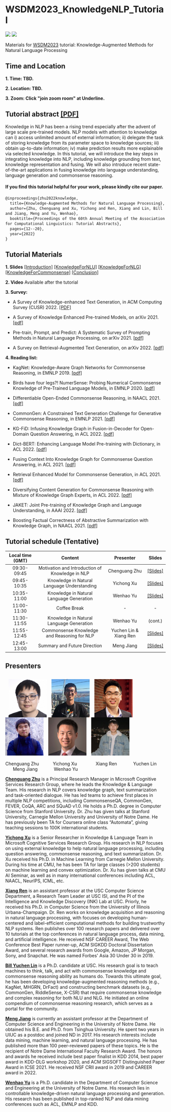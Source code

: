 # WSDM2023_KnowledgeNLP_Tutorial

![](https://img.shields.io/badge/Status-building-brightgreen) ![](https://img.shields.io/badge/PRs-Welcome-red) 

Materials for [WSDM2023](https://www.wsdm-conference.org/2023/) tutorial: Knowledge-Augmented Methods for Natural Language Processing

## Time and Location

**1. Time: TBD.** 

**2. Location: TBD.**

**3. Zoom: Click "join zoom room" at Underline.**

## Tutorial abstract [\[PDF\]](/files/knowledge_tutorial.pdf)
Knowledge in NLP has been a rising trend especially after the advent of large scale pre-trained models. NLP models with attention to knowledge can i) access unlimited amount of external information; ii) delegate the task of storing knowledge from its parameter space to knowledge sources; iii) obtain up-to-date information; iv) make prediction results more explainable via selected knowledge. In this tutorial, we will introduce the key steps in integrating knowledge into NLP, including knowledge grounding from text, knowledge representation and fusing. We will also introduce recent state-of-the-art applications in fusing knowledge into language understanding, language generation and commonsense reasoning.

#### If you find this tutorial helpful for your work, please kindly cite our paper.

```
@inproceedings{zhu2022knowledge,
  title={Knowledge-Augmented Methods for Natural Language Processing},
  author={Zhu, Chenguang and Xu, Yichong and Ren, Xiang and Lin, Bill and Jiang, Meng and Yu, Wenhao},
  booktitle={Proceedings of the 60th Annual Meeting of the Association for Computational Linguistics: Tutorial Abstracts},
  pages={12--20},
  year={2022}
}
```

## Tutorial Materials

**1. Slides** [\[Introduction\]](/files/PART1_Introduction.pdf) [\[KnowledgeForNLU\]](/files/PART2_Knowledge_NLU.pdf) [\[KnowledgeForNLG\]](/files/PART3_Knowledge_NLG.pdf) [\[KnowledgeForCommonsense\]](/files/PART4_Knowledge_CR.pdf) [\[Conclusion\]](/files/PART5_Conclusion.pdf)

**2. Video** Available after the tutorial

**3. Survey:** 

- A Survey of Knowledge-enhanced Text Generation, in ACM Computing Survey (CUSR) 2022. [\[PDF\]](https://arxiv.org/abs/2010.04389)

- A Survey of Knowledge Enhanced Pre-trained Models, on arXiv 2021. [\[pdf\]](https://arxiv.org/pdf/2110.00269.pdf)

- Pre-train, Prompt, and Predict: A Systematic Survey of Prompting Methods in Natural Language Processing, on arXiv 2021. [\[pdf\]](https://arxiv.org/pdf/2107.13586.pdf)

- A Survey on Retrieval-Augmented Text Generation, on arXiv 2022. [\[pdf\]](https://arxiv.org/pdf/2202.01110.pdf)

**4. Reading list:**

- KagNet: Knowledge-Aware Graph Networks for Commonsense Reasoning, in EMNLP 2019. [\[pdf\]](https://aclanthology.org/D19-1282)

- Birds have four legs?! NumerSense: Probing Numerical Commonsense Knowledge of Pre-Trained Language Models, in EMNLP 2020. [\[pdf\]](https://aclanthology.org/2020.emnlp-main.557)

- Differentiable Open-Ended Commonsense Reasoning, in NAACL 2021. [\[pdf\]](https://aclanthology.org/2021.naacl-main.366)

- CommonGen: A Constrained Text Generation Challenge for Generative Commonsense Reasoning, in EMNLP 2021. [\[pdf\]](https://aclanthology.org/2020.findings-emnlp.165/)
  
- KG-FiD: Infusing Knowledge Graph in Fusion-in-Decoder for Open-Domain Question Answering, in ACL 2022. [\[pdf\]](https://arxiv.org/abs/2110.04330)

- Dict-BERT: Enhancing Language Model Pre-training with Dictionary, in ACL 2022. [\[pdf\]](https://arxiv.org/abs/2110.06490)

- Fusing Context Into Knowledge Graph for Commonsense Question Answering, in ACL 2021. [\[pdf\]](https://arxiv.org/abs/2012.04808)

- Retrieval Enhanced Model for Commonsense Generation, in ACL 2021. [\[pdf\]](https://arxiv.org/abs/2105.11174)

- Diversifying Content Generation for Commonsense Reasoning with Mixture of Knowledge Graph Experts, in ACL 2022. [\[pdf\]](https://www.microsoft.com/en-us/research/uploads/prod/2022/03/ACL_2022_DGR_Camera.pdf)

- JAKET: Joint Pre-training of Knowledge Graph and Language Understanding, in AAAI 2022. [\[pdf\]](https://arxiv.org/abs/2010.00796)

- Boosting Factual Correctness of Abstractive Summarization with Knowledge Graph, in NAACL 2021. [\[pdf\]](https://arxiv.org/abs/2003.08612)


## Tutorial schedule (Tentative)

| Local time (GMT) | Content | Presenter | Slides |
| :---: | :---: | :---: | :---: |
| 09:30-09:45 | Motivation and Introduction of Knowledge in NLP | Chenguang Zhu | [\[Slides\]](/files/PART1_Introduction.pdf) |
| 09:45-10:35 | Knowledge in Natural Language Understanding  | Yichong Xu | [\[Slides\]](/files/PART2_Knowledge_NLU.pdf) |
| 10:35-11:00 | Knowledge in Natural Language Generation | Wenhao Yu | [\[Slides\]](/files/PART3_Knowledge_NLG.pdf) |
| 11:00-11:30 | Coffee Break  | - | - |
| 11:30-11:55 | Knowledge in Natural Language Generation | Wenhao Yu | (cont.) |
| 11:55-12:45 | Commonsense Knowledge and Reasoning for NLP | Yuchen Lin & Xiang Ren | [\[Slides\]](/files/PART4_Knowledge_CR.pdf) |
| 12:45-13:00 | Summary and Future Direction | Meng Jiang | [\[Slides\]](/files/PART5_Conclusion.pdf) |

## Presenters

## &nbsp; <img src="imgs/Chenguang.jpg" width="120" align=center> &nbsp; <img src="imgs/Yichong.jpg" width="120" align=center> &nbsp;  <img src="imgs/Xiang.jpg" width="120" align=center> &nbsp; <img src="imgs/Yuchen.jpg" width="120" align=center> &nbsp; <img src="imgs/Meng.jpg" width="120" align=center> &nbsp; <img src="imgs/Wenhao.jpg" width="120" align=center> 

Chenguang Zhu &nbsp; &nbsp; &nbsp; &nbsp; &nbsp; Yichong Xu &nbsp; &nbsp; &nbsp; &nbsp; &nbsp; &nbsp; &nbsp; Xiang Ren &nbsp; &nbsp; &nbsp; &nbsp; &nbsp; &nbsp; Yuchen Lin &nbsp; &nbsp; &nbsp; &nbsp; &nbsp; &nbsp; Meng Jiang &nbsp; &nbsp; &nbsp; &nbsp; &nbsp; &nbsp; Wenhao Yu

**[Chenguang Zhu](https://www.microsoft.com/en-us/research/people/chezhu/)** is a Principal Research Manager in Microsoft Cognitive Services Research Group, where he leads the Knowledge & Language Team. His research in NLP covers knowledge graph, text summarization and task-oriented dialogue. He has led teams to achieve first places in multiple NLP competitions, including CommonsenseQA, CommonGen, FEVER, CoQA, ARC and SQuAD v1.0. He holds a Ph.D. degree in Computer Science from Stanford University. Dr. Zhu has given talks at Stanford University, Carnegie Mellon University and University of Notre Dame. He has previously been TA for Coursera online class “Automata”, giving teaching sessions to 100K international students. 

**[Yichong Xu](https://www.microsoft.com/en-us/research/people/yicxu/)** is a Senior Researcher in Knowledge \& Language Team in Microsoft Cognitive Services Research Group. His research in NLP focuses on using external knowledge to help natural language processing, including question answering, commonsense reasoning, and text summarization. Dr. Xu received his Ph.D. in Machine Learning from Carnegie Mellon University. During his time at CMU, he has been TA for large classes (>200 students) on machine learning and convex optimization. Dr. Xu has given talks at CMU AI Seminar, as well as in many international conferences including ACL, NAACL, NeurIPS, ICML, etc.

**[Xiang Ren](https://shanzhenren.github.io/)** is an assistant professor at the USC Computer Science Department, a Research Team Leader at USC ISI, and the PI of the Intelligence and Knowledge Discovery (INK) Lab at USC. Priorly, he received his Ph.D. in Computer Science from the University of Illinois Urbana-Champaign. Dr. Ren works on knowledge acquisition and reasoning in natural language processing, with focuses on developing human-centered and label-efficient computational methods for building trustworthy NLP systems. Ren publishes over 100 research papers and delivered over 10 tutorials at the top conferences in natural language process, data mining, and artificial intelligence. He received NSF CAREER Award, The Web Conference Best Paper runner-up, ACM SIGKDD Doctoral Dissertation Award, and several research awards from Google, Amazon, JP Morgan, Sony, and Snapchat. He was named Forbes' Asia 30 Under 30 in 2019.

**[Bill Yuchen Lin](https://yuchenlin.xyz/)** is a Ph.D. candidate at USC. His research goal is to teach machines to think, talk, and act with commonsense knowledge and commonsense reasoning ability as humans do. Towards this ultimate goal, he has been developing knowledge-augmented reasoning methods (e.g., KagNet, MHGRN, DrFact) and constructing benchmark datasets (e.g., CommonGen, RiddleSense, X-CSR) that require commonsense knowledge and complex reasoning for both NLU and NLG. He initiated an online compendium of commonsense reasoning  research, which serves as a portal for the community. 

**[Meng Jiang](http://www.meng-jiang.com/)** is currently an assistant professor at the Department of Computer Science and Engineering in the University of Notre Dame. He obtained his B.E. and Ph.D. from Tsinghua University. He spent two years in UIUC as a postdoc and joined ND in 2017. His research interests include data mining, machine learning, and natural language processing. He has published more than 100 peer-reviewed papers of these topics. He is the recipient of Notre Dame International Faculty Research Award. The honors and awards he received include best paper finalist in KDD 2014, best paper award in KDD-DLG workshop 2020, and ACM SIGSOFT Distinguished Paper Award in ICSE 2021. He received NSF CRII award in 2019 and CAREER award in 2022.

**[Wenhao Yu](https://wyu97.github.io/)** is a Ph.D. candidate in the Department of Computer Science and Engineering at the University of Notre Dame. His research lies in controllable knowledge-driven natural language processing and generation. His research has been published in top-ranked NLP and data mining conferences such as ACL, EMNLP and KDD.

